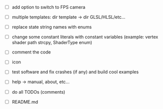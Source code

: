 - [ ] add option to switch to FPS camera
- [ ] multiple templates: dir template -> dir GLSL/HLSL/etc...

- [ ] replace state string names with enums
- [ ] change some constant literals with constant variables (example: vertex shader path strcpy, ShaderType enum)
- [ ] comment the code
- [ ] icon
- [ ] test software and fix crashes (if any) and build cool examples
- [ ] help -> manual, about, etc...
- [ ] do all TODOs (comments)
- [ ] README.md